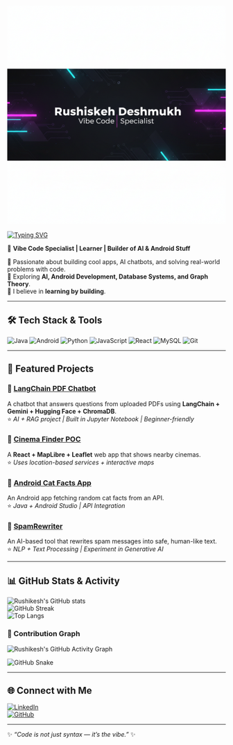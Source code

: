 ![Banner](assets/banner.png)

[![Typing SVG](https://readme-typing-svg.demolab.com?font=Fira+Code&size=25&pause=1000&color=00F7FF&width=600&lines=Hi+👋,+I'm+Rushikesh+Deshmukh;Vibe+Code+Specialist;AI+%7C+Android+%7C+Web+Developer;Always+Learning+New+Things)](https://git.io/typing-svg)

🚀 **Vibe Code Specialist | Learner | Builder of AI & Android Stuff**  

🔹 Passionate about building cool apps, AI chatbots, and solving real-world problems with code.  
🔹 Exploring **AI, Android Development, Database Systems, and Graph Theory**.  
🔹 I believe in **learning by building**.  

---

## 🛠️ Tech Stack & Tools  
![Java](https://img.shields.io/badge/Java-ED8B00?style=for-the-badge&logo=openjdk&logoColor=white)
![Android](https://img.shields.io/badge/Android-3DDC84?style=for-the-badge&logo=android&logoColor=white)
![Python](https://img.shields.io/badge/Python-3776AB?style=for-the-badge&logo=python&logoColor=white)
![JavaScript](https://img.shields.io/badge/JavaScript-323330?style=for-the-badge&logo=javascript&logoColor=F7DF1E)
![React](https://img.shields.io/badge/React-20232A?style=for-the-badge&logo=react&logoColor=61DAFB)
![MySQL](https://img.shields.io/badge/MySQL-005C84?style=for-the-badge&logo=mysql&logoColor=white)
![Git](https://img.shields.io/badge/Git-F05032?style=for-the-badge&logo=git&logoColor=white)

---

## 📌 Featured Projects  

### 🔹 [LangChain PDF Chatbot](https://github.com/Rushikeshdeshmukh-1/langchain-pdf-chatbot)  
A chatbot that answers questions from uploaded PDFs using **LangChain + Gemini + Hugging Face + ChromaDB**.  
⭐ _AI + RAG project | Built in Jupyter Notebook | Beginner-friendly_

### 🔹 [Cinema Finder POC](https://github.com/Rushikeshdeshmukh-1/cinema-finder-poc)  
A **React + MapLibre + Leaflet** web app that shows nearby cinemas.  
⭐ _Uses location-based services + interactive maps_

### 🔹 [Android Cat Facts App](https://github.com/Rushikeshdeshmukh-1/android-cat-facts)  
An Android app fetching random cat facts from an API.  
⭐ _Java + Android Studio | API Integration_

### 🔹 [SpamRewriter](https://github.com/Rushikeshdeshmukh-1/spamrewriter)  
An AI-based tool that rewrites spam messages into safe, human-like text.  
⭐ _NLP + Text Processing | Experiment in Generative AI_

---

## 📊 GitHub Stats & Activity  

![Rushikesh's GitHub stats](https://github-readme-stats.vercel.app/api?username=Rushikeshdeshmukh-1&show_icons=true&theme=tokyonight)  
![GitHub Streak](https://streak-stats.demolab.com?user=Rushikeshdeshmukh-1&theme=tokyonight&hide_border=false)  
![Top Langs](https://github-readme-stats.vercel.app/api/top-langs/?username=Rushikeshdeshmukh-1&layout=compact&theme=tokyonight)  

### 🔹 Contribution Graph  
![Rushikesh's GitHub Activity Graph](https://github-readme-activity-graph.vercel.app/graph?username=Rushikeshdeshmukh-1&bg_color=1a1b27&color=00f7ff&line=00f7ff&point=ffffff&area=true&hide_border=true)

![GitHub Snake](assets/snake.gif)


---

## 🌐 Connect with Me  
[![LinkedIn](https://img.shields.io/badge/LinkedIn-0077B5?style=for-the-badge&logo=linkedin&logoColor=white)](https://www.linkedin.com/in/rushikesh1deshmukh)  
[![GitHub](https://img.shields.io/badge/GitHub-100000?style=for-the-badge&logo=github&logoColor=white)](https://github.com/Rushikeshdeshmukh-1)  

---

✨ _“Code is not just syntax — it’s the vibe.”_ ✨
